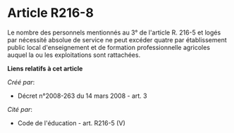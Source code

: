 # Article R216-8

Le nombre des personnels mentionnés au 3° de l'article R. 216-5 et logés par nécessité absolue de service ne peut excéder
quatre par établissement public local d'enseignement et de formation professionnelle agricoles auquel la ou les exploitations
sont rattachées.

**Liens relatifs à cet article**

_Créé par_:

  - Décret n°2008-263 du 14 mars 2008 - art. 3

_Cité par_:

  - Code de l'éducation - art. R216-5 (V)
